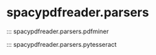 # spacypdfreader.parsers

::: spacypdfreader.parsers.pdfminer

::: spacypdfreader.parsers.pytesseract